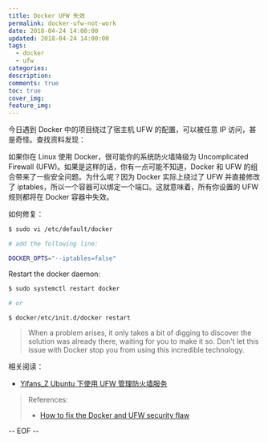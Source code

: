 ```yaml
---
title: Docker UFW 失效
permalink: docker-ufw-not-work
date: 2018-04-24 14:00:00
updated: 2018-04-24 14:00:00
tags:
  - docker
  - ufw
categories:
description:
comments: true
toc: true
cover_img:
feature_img:
---
```


今日遇到 Docker 中的项目绕过了宿主机 UFW 的配置，可以被任意 IP 访问，甚是奇怪。查找资料发现：

如果你在 Linux 使用 Docker，很可能你的系统防火墙降级为 Uncomplicated Firewall (UFW)。如果是这样的话，你有一点可能不知道，Docker 和 UFW 的组合带来了一些安全问题。为什么呢？因为 Docker 实际上绕过了 UFW 并直接修改了 iptables，所以一个容器可以绑定一个端口。这就意味着，所有你设置的 UFW 规则都将在 Docker 容器中失效。

如何修复：

```bash
$ sudo vi /etc/default/docker

# add the following line:

DOCKER_OPTS="--iptables=false"
```

<!-- more -->

Restart the docker daemon:

```bash
$ sudo systemctl restart docker

# or

$ docker/etc/init.d/docker restart
```

> When a problem arises, it only takes a bit of digging to discover the solution was already there, waiting for you to make it so. Don't let this issue with Docker stop you from using this incredible technology.

相关阅读：

- [Yifans_Z Ubuntu 下使用 UFW 管理防火墙服务](/2016/10/10/manage-iptables-using-ufw-in-ubuntu/)

> References:
>
> - [How to fix the Docker and UFW security flaw](https://www.techrepublic.com/article/how-to-fix-the-docker-and-ufw-security-flaw/)

-- EOF --
